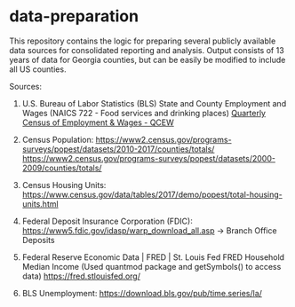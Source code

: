 # data-preparation
This repository contains the logic for preparing several publicly available data sources for consolidated reporting and analysis. Output consists of 13 years of data for Georgia counties, but can be easily be modified to include all US counties.

Sources: 
1. U.S. Bureau of Labor Statistics (BLS)
State and County Employment and Wages (NAICS 722 - Food services and drinking places)
[Quarterly Census of Employment & Wages - QCEW](https://www.bls.gov/cew/datatoc.htm)
         
1. Census Population:
https://www2.census.gov/programs-surveys/popest/datasets/2010-2017/counties/totals/
https://www2.census.gov/programs-surveys/popest/datasets/2000-2009/counties/totals/

1. Census Housing Units: 
https://www.census.gov/data/tables/2017/demo/popest/total-housing-units.html
         
1. Federal Deposit Insurance Corporation (FDIC):                                         
https://www5.fdic.gov/idasp/warp_download_all.asp -> Branch Office Deposits
         
1. Federal Reserve Economic Data | FRED | St. Louis Fed
FRED Household Median Income (Used quantmod package and getSymbols() to access data)
https://fred.stlouisfed.org/
         
1. BLS Unemployment:
https://download.bls.gov/pub/time.series/la/
